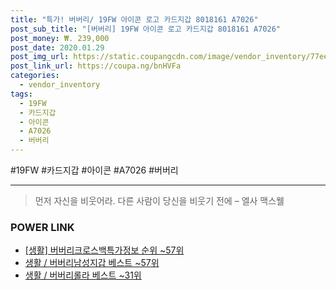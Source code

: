 ```yaml
--- 
title: "특가! 버버리/ 19FW 아이콘 로고 카드지갑 8018161 A7026" 
post_sub_title: "[버버리] 19FW 아이콘 로고 카드지갑 8018161 A7026" 
post_money: ₩. 239,000 
post_date: 2020.01.29 
post_img_url: https://static.coupangcdn.com/image/vendor_inventory/77ee/8fa8db1fb132e6f38d78021b7e6fdbc7263130aa9e7402b25dfe689c4236.jpg 
post_link_url: https://coupa.ng/bnHVFa 
categories: 
  - vendor_inventory 
tags: 
  - 19FW 
  - 카드지갑 
  - 아이콘 
  - A7026 
  - 버버리 
--- 
```

  #19FW #카드지갑 #아이콘 #A7026 #버버리 
<hr> 

> 먼저 자신을 비웃어라. 다른 사람이 당신을 비웃기 전에  – 엘사 맥스웰 


### POWER LINK

* <a href="https://blog.naver.com/fasyy4321/221771783125" target="_blank"> [생활] 버버리크로스백특가정보 순위 ~57위</a>
* <a href="https://blog.naver.com/santokki14/221787137809" target="_blank">생활 / 버버리남성지갑 베스트 ~57위</a>
* <a href="https://blog.naver.com/santokki14/221783643325" target="_blank">생활 / 버버리롤라 베스트 ~31위</a>
